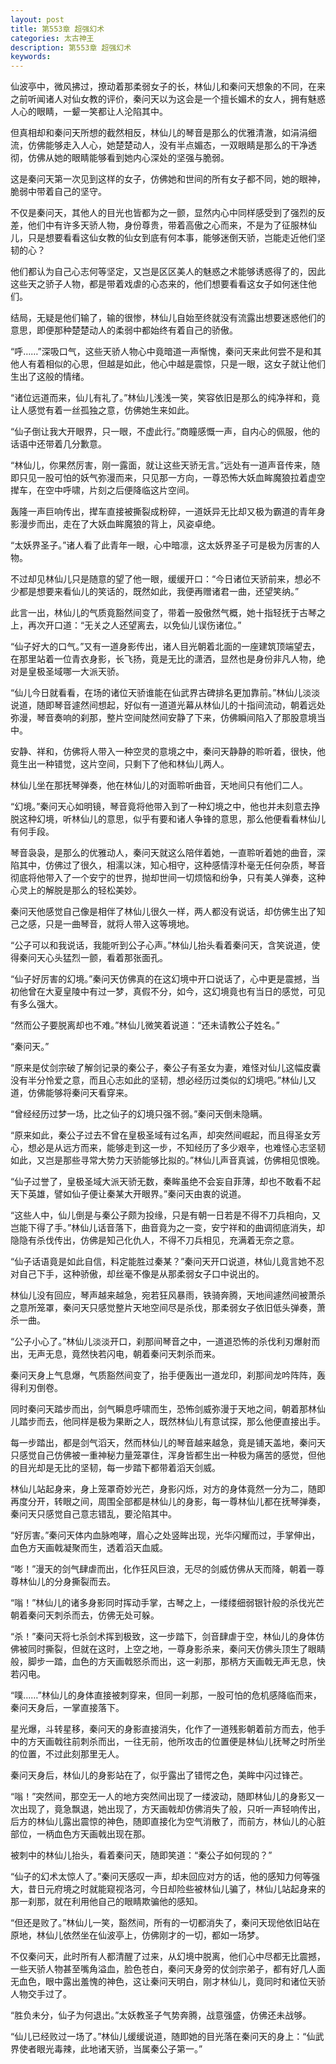```yaml
---
layout: post
title: 第553章 超强幻术
categories: 太古神王
description: 第553章 超强幻术
keywords:
---
```


仙波亭中，微风拂过，撩动着那柔弱女子的长，林仙儿和秦问天想象的不同，在来之前听闻诸人对仙女教的评价，秦问天以为这会是一个擅长媚术的女人，拥有魅惑人心的眼睛，一颦一笑都让人沦陷其中。

但真相却和秦问天所想的截然相反，林仙儿的琴音是那么的优雅清澈，如涓涓细流，仿佛能够走入人心，她楚楚动人，没有半点媚态，一双眼睛是那么的干净透彻，仿佛从她的眼睛能够看到她内心深处的坚强与脆弱。

这是秦问天第一次见到这样的女子，仿佛她和世间的所有女子都不同，她的眼神，脆弱中带着自己的坚守。

不仅是秦问天，其他人的目光也皆都为之一颤，显然内心中同样感受到了强烈的反差，他们中有许多天骄人物，身份尊贵，带着高傲之心而来，不是为了征服林仙儿，只是想要看看这仙女教的仙女到底有何本事，能够迷倒天骄，岂能走近他们坚韧的心？

他们都认为自己心志何等坚定，又岂是区区美人的魅惑之术能够诱惑得了的，因此这些天之骄子人物，都是带着戏虐的心态来的，他们想要看看这女子如何迷住他们。

结局，无疑是他们输了，输的很惨，林仙儿自始至终就没有流露出想要迷惑他们的意思，即便那种楚楚动人的柔弱中都始终有着自己的骄傲。

“呼……”深吸口气，这些天骄人物心中竟暗道一声惭愧，秦问天来此何尝不是和其他人有着相似的心思，但越是如此，他心中越是震惊，只是一眼，这女子就让他们生出了这般的情绪。

“诸位远道而来，仙儿有礼了。”林仙儿浅浅一笑，笑容依旧是那么的纯净祥和，竟让人感觉有着一丝孤独之意，仿佛她生来如此。

“仙子倒让我大开眼界，只一眼，不虚此行。”商瞳感慨一声，自内心的佩服，他的话语中还带着几分歉意。

“林仙儿，你果然厉害，刚一露面，就让这些天骄无言。”远处有一道声音传来，随即只见一股可怕的妖气弥漫而来，只见那一方向，一尊恐怖大妖血眸魔狼拉着虚空撵车，在空中呼啸，片刻之后便降临这片空间。

轰隆一声巨响传出，撵车直接被撕裂成粉碎，一道妖异无比却又极为霸道的青年身影漫步而出，走在了大妖血眸魔狼的背上，风姿卓绝。

“太妖界圣子。”诸人看了此青年一眼，心中暗凛，这太妖界圣子可是极为厉害的人物。

不过却见林仙儿只是随意的望了他一眼，缓缓开口：“今日诸位天骄前来，想必不少都是想要来看仙儿的笑话的，既然如此，我便再赠诸君一曲，还望笑纳。”

此言一出，林仙儿的气质竟豁然间变了，带着一股傲然气概，她十指轻抚于古琴之上，再次开口道：“无关之人还望离去，以免仙儿误伤诸位。”

“仙子好大的口气。”又有一道身影传出，诸人目光朝着北面的一座建筑顶端望去，在那里站着一位青衣身影，长飞扬，竟是无比的潇洒，显然也是身份非凡人物，绝对是皇极圣域哪一大派天骄。

“仙儿今日就看看，在场的诸位天骄谁能在仙武界古碑排名更加靠前。”林仙儿淡淡说道，随即琴音遽然间想起，好似有一道道光幕从林仙儿的十指间流动，朝着远处弥漫，琴音奏响的刹那，整片空间陡然间安静了下来，仿佛瞬间陷入了那股意境当中。

安静、祥和，仿佛将人带入一种空灵的意境之中，秦问天静静的聆听着，很快，他竟生出一种错觉，这片空间，只剩下了他和林仙儿两人。

林仙儿坐在那抚琴弹奏，他在林仙儿的对面聆听曲音，天地间只有他们二人。

“幻境。”秦问天心如明镜，琴音竟将他带入到了一种幻境之中，他也并未刻意去挣脱这种幻境，听林仙儿的意思，似乎有要和诸人争锋的意思，那么他便看看林仙儿有何手段。

琴音袅袅，是那么的优雅动人，秦问天就这么陪伴着她，一直聆听着她的曲音，深陷其中，仿佛过了很久，相濡以沫，知心相守，这种感情淳朴毫无任何杂质，琴音彻底将他带入了一个安宁的世界，抛却世间一切烦恼和纷争，只有美人弹奏，这种心灵上的解脱是那么的轻松美妙。

秦问天他感觉自己像是相伴了林仙儿很久一样，两人都没有说话，却仿佛生出了知己之感，只是一曲琴音，就将人带入这等境地。

“公子可以和我说话，我能听到公子心声。”林仙儿抬头看着秦问天，含笑说道，使得秦问天心头猛烈一颤，看着那张面孔。

“仙子好厉害的幻境。”秦问天仿佛真的在这幻境中开口说话了，心中更是震撼，当初他曾在大夏皇陵中有过一梦，真假不分，如今，这幻境竟也有当日的感觉，可见有多么强大。

“然而公子要脱离却也不难。”林仙儿微笑着说道：“还未请教公子姓名。”

“秦问天。”

“原来是仗剑宗破了解剑记录的秦公子，秦公子有圣女为妻，难怪对仙儿这幅皮囊没有半分怜爱之意，而且心志如此的坚韧，想必经历过类似的幻境吧。”林仙儿又道，仿佛能够将秦问天看穿来。

“曾经经历过梦一场，比之仙子的幻境只强不弱。”秦问天倒未隐瞒。

“原来如此，秦公子过去不曾在皇极圣域有过名声，却突然间崛起，而且得圣女芳心，想必是从远方而来，能够走到这一步，不知经历了多少艰辛，也难怪心志坚韧如此，又岂是那些寻常大势力天骄能够比拟的。”林仙儿声音真诚，仿佛相见恨晚。

“仙子过誉了，皇极圣域大派天骄无数，秦眸虽绝不会妄自菲薄，却也不敢看不起天下英雄，譬如仙子便让秦某大开眼界。”秦问天由衷的说道。

“这些人中，仙儿倒是与秦公子颇为投缘，只是有朝一日若是不得不刀兵相向，又岂能下得了手。”林仙儿话音落下，曲音竟为之一变，安宁祥和的曲调彻底消失，却隐隐有杀伐传出，仿佛是知己化仇人，不得不刀兵相见，充满着无奈之意。

“仙子话语竟是如此自信，料定能胜过秦某？”秦问天开口说道，林仙儿竟言她不忍对自己下手，这种骄傲，却丝毫不像是从那柔弱女子口中说出的。

林仙儿没有回应，琴声越来越急，宛若狂风暴雨，铁骑奔腾，天地间遽然间被萧杀之意所笼罩，秦问天只感觉整片天地空间尽是杀伐，那柔弱女子依旧低头弹奏，萧杀一曲。

“公子小心了。”林仙儿淡淡开口，刹那间琴音之中，一道道恐怖的杀伐利刃爆射而出，无声无息，竟然快若闪电，朝着秦问天刺杀而来。

秦问天身上气息爆，气质豁然间变了，抬手便轰出一道龙印，刹那间龙吟阵阵，轰得利刃倒卷。

同时秦问天踏步而出，剑气瞬息呼啸而生，恐怖剑威弥漫于天地之间，朝着那林仙儿踏步而去，他同样是极为果断之人，既然林仙儿有意试探，那么他便直接出手。

每一步踏出，都是剑气滔天，然而林仙儿的琴音越来越急，竟是铺天盖地，秦问天只感觉自己仿佛被一重神秘力量笼罩住，浑身皆都生出一种极为痛苦的感觉，但他的目光却是无比的坚韧，每一步踏下都带着滔天剑威。

林仙儿站起身来，身上笼罩奇妙光芒，身影闪烁，对方的身体竟然一分为二，随即再度分开，转眼之间，周围全部都是林仙儿的身影，每一尊林仙儿都在抚琴弹奏，秦问天只感觉自己意志错乱，要沦陷其中。

“好厉害。”秦问天体内血脉咆哮，眉心之处竖眸出现，光华闪耀而过，手掌伸出，血色方天画戟凝聚而生，透着滔天血威。

“嘭！”漫天的剑气肆虐而出，化作狂风巨浪，无尽的剑威仿佛从天而降，朝着一尊尊林仙儿的分身撕裂而去。

“嗡！”林仙儿的诸多身影同时挥动手掌，古琴之上，一缕缕细弱银针般的杀伐光芒朝着秦问天刺杀而去，仿佛无处可躲。

“杀！”秦问天将七杀剑术挥到极致，这一步踏下，剑音肆虐于空，林仙儿的身体仿佛被同时撕裂，但就在这时，上空之地，一尊身影杀来，秦问天仿佛头顶生了眼睛般，脚步一踏，血色的方天画戟怒杀而出，这一刹那，那柄方天画戟无声无息，快若闪电。

“噗……”林仙儿的身体直接被刺穿来，但同一刹那，一股可怕的危机感降临而来，秦问天身后，一掌直接落下。

星光爆，斗转星移，秦问天的身影直接消失，化作了一道残影朝着前方而去，他手中的方天画戟往前刺杀而出，一往无前，他所攻击的位置便是林仙儿抚琴之时所坐的位置，不过此刻那里无人。

秦问天身后，林仙儿的身影站在了，似乎露出了错愕之色，美眸中闪过锋芒。

“嗡！”突然间，那空无一人的地方突然间出现了一缕波动，随即林仙儿的身影又一次出现了，竟急飘退，她出现了，方天画戟却仿佛消失了般，只听一声轻响传出，后方的林仙儿露出震惊的神色，随即直接化为空气消散了，而前方，林仙儿的心脏部位，一柄血色方天画戟出现在那。

被刺中的林仙儿抬头，看着秦问天，随即笑道：“秦公子如何现的？”

“仙子的幻术太惊人了。”秦问天感叹一声，却未回应对方的话，他的感知力何等强大，昔日元府境之时就能窥视洛河，今日却险些被林仙儿骗了，林仙儿站起身来的那一刹那，就在利用他自己的眼睛欺骗他的感知。

“但还是败了。”林仙儿一笑，豁然间，所有的一切都消失了，秦问天现他依旧站在原地，林仙儿依然坐在仙波亭上，仿佛刚才的一切，都如一场梦。

不仅秦问天，此时所有人都清醒了过来，从幻境中脱离，他们心中尽都无比震撼，一些天骄人物甚至嘴角溢血，脸色苍白，秦问天身旁的仗剑宗弟子，都有好几人面无血色，眼中露出羞愧的神色，这让秦问天明白，刚才林仙儿，竟同时和诸位天骄人物交手过了。

“胜负未分，仙子为何退出。”太妖教圣子气势奔腾，战意强盛，仿佛还未战够。

“仙儿已经败过一场了。”林仙儿缓缓说道，随即她的目光落在秦问天的身上：“仙武界使者眼光毒辣，此地诸天骄，当属秦公子第一。”
